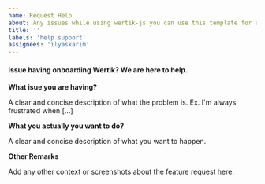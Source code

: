 ```yaml
---
name: Request Help
about: Any issues while using wertik-js you can use this template for use case of wertik-js
title: ''
labels: 'help support'
assignees: 'ilyaskarim'
---
```


#### Issue having onboarding Wertik? We are here to help.

**What isue you are having?**

A clear and concise description of what the problem is. Ex. I'm always frustrated when [...]

**What you actually you want to do?**

A clear and concise description of what you want to happen.


**Other Remarks**

Add any other context or screenshots about the feature request here.
